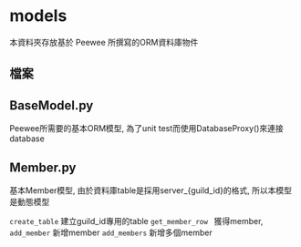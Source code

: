 # models

本資料夾存放基於 Peewee 所撰寫的ORM資料庫物件

## 檔案

BaseModel.py
---
Peewee所需要的基本ORM模型, 為了unit test而使用DatabaseProxy()來連接database

Member.py
---
基本Member模型, 由於資料庫table是採用server_{guild_id}的格式, 所以本模型是動態模型

`create_table` 建立guild_id專用的table
`get_member_row ` 獲得member, 
`add_member` 新增member
`add_members` 新增多個member

